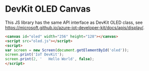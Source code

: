 # DevKit OLED Canvas

This JS library has the same API interface as DevKit OLED class, see <https://microsoft.github.io/azure-iot-developer-kit/docs/apis/display/>.

```html
<canvas id="oled" width="256" height="128"></canvas>
<script src="oled.js"></script>
<script>
var screen = new Screen(document.getElementById('oled'));
screen.print('IoT DevKit');
screen.print(2, '   Hello World', false);
</script>
```